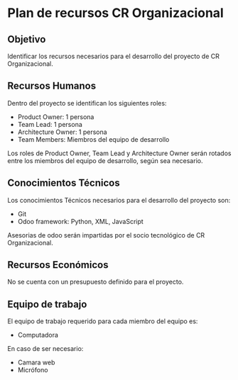 # Plan de recursos CR Organizacional

## Objetivo

Identificar los recursos necesarios para el desarrollo del proyecto de CR Organizacional.

## Recursos Humanos

Dentro del proyecto se identifican los siguientes roles:

- Product Owner: 1 persona
- Team Lead: 1 persona
- Architecture Owner: 1 persona
- Team Members: Miembros del equipo de desarrollo

Los roles de Product Owner, Team Lead y Architecture Owner serán rotados entre los miembros del equipo de desarrollo, según sea necesario.

## Conocimientos Técnicos

Los conocimientos Técnicos necesarios para el desarrollo del proyecto son:

- Git
- Odoo framework: Python, XML, JavaScript

Asesorias de odoo serán impartidas por el socio tecnológico de CR Organizacional.

## Recursos Económicos

No se cuenta con un presupuesto definido para el proyecto.

## Equipo de trabajo

El equipo de trabajo requerido para cada miembro del equipo es:

- Computadora

En caso de ser necesario:

- Camara web
- Micrófono
